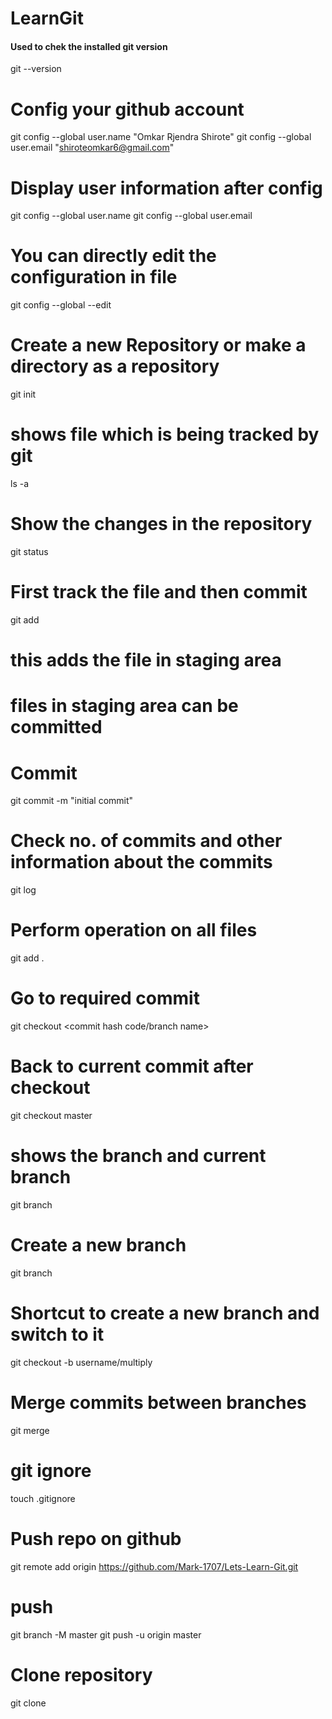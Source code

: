 # LearnGit


#### Used to chek the installed git version
git --version

# Config your github account
git config --global user.name "Omkar Rjendra Shirote"
git config --global user.email "shiroteomkar6@gmail.com"

# Display user information after config
git config --global user.name
git config --global user.email

# You can directly edit the configuration in file
git config --global --edit 

# Create a new Repository or make a directory as a repository
git init

# shows file which is being tracked by git
ls -a

# Show the changes in the repository
git status

# First track the file and then commit
git add <filename>
# this adds the file in staging area
# files in staging area can be committed

# Commit
git commit -m "initial commit"

# Check no. of commits and other information about the commits
git log

# Perform operation on all files
git add .

# Go to required commit
git checkout <commit hash code/branch name>

# Back to current commit after checkout
git checkout master

# shows the branch and current branch
git branch

# Create a new branch
git branch <branch name>

# Shortcut to create a new branch and switch to it
git checkout -b username/multiply

# Merge commits between branches
git merge <changed branch>

# git ignore
touch .gitignore

# Push repo on github
git remote add origin https://github.com/Mark-1707/Lets-Learn-Git.git

# push
git branch -M master
git push -u origin master

# Clone repository
git clone <Link>
